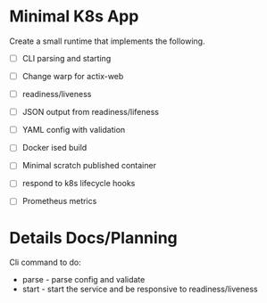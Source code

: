 # Minimal K8s App


Create a small runtime that implements the following.
 * [ ] CLI parsing and starting
 * [ ] Change warp for actix-web
 * [ ] readiness/liveness
 * [ ] JSON output from readiness/lifeness
 * [ ] YAML config with validation
 * [ ] Docker ised build
 * [ ] Minimal scratch published container
 * [ ] respond to k8s lifecycle hooks
 * [ ] Prometheus metrics


# Details Docs/Planning

Cli command to do:

* parse - parse config and validate
* start - start the service and be responsive to readiness/liveness
